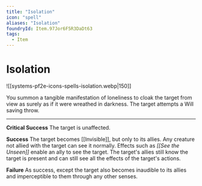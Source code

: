 ```yaml
---
title: "Isolation"
icon: "spell"
aliases: "Isolation"
foundryId: Item.97Jor6F5R3DaDt63
tags:
  - Item
---
```


# Isolation
![[systems-pf2e-icons-spells-isolation.webp|150]]

You summon a tangible manifestation of loneliness to cloak the target from view as surely as if it were wreathed in darkness. The target attempts a Will saving throw.

* * *

**Critical Success** The target is unaffected.

**Success** The target becomes [[Invisible]], but only to its allies. Any creature not allied with the target can see it normally. Effects such as _[[See the Unseen]]_ enable an ally to see the target. The target's allies still know the target is present and can still see all the effects of the target's actions.

**Failure** As success, except the target also becomes inaudible to its allies and imperceptible to them through any other senses.
